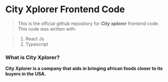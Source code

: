 # City Xplorer Frontend Code

> This is the official github repository for ***City xplorer*** frontend code. This code was written with:

> 1. React Js
> 2. Typescript

### What is City Xplorer?

**City Xplorer is a company that aids in bringing african foods closer to its buyers in the USA.**
